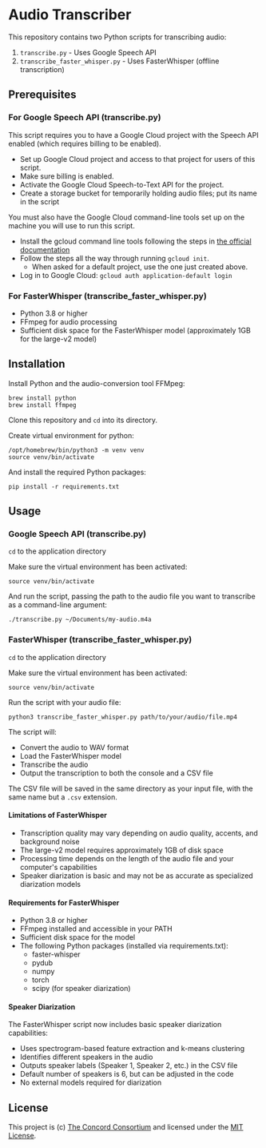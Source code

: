 # Audio Transcriber

This repository contains two Python scripts for transcribing audio:
1. `transcribe.py` - Uses Google Speech API
2. `transcribe_faster_whisper.py` - Uses FasterWhisper (offline transcription)

## Prerequisites

### For Google Speech API (transcribe.py)

This script requires you to have a Google Cloud project with the Speech API enabled (which requires billing to be enabled).

- Set up Google Cloud project and access to that project for users of this script.
- Make sure billing is enabled.
- Activate the Google Cloud Speech-to-Text API for the project.
- Create a storage bucket for temporarily holding audio files; put its name in the script

You must also have the Google Cloud command-line tools set up on the machine you will use to run this script.

- Install the gcloud command line tools following the steps in [the official documentation](https://cloud.google.com/sdk/docs/install)
- Follow the steps all the way through running `gcloud init`.
  - When asked for a default project, use the one just created above.
- Log in to Google Cloud: `gcloud auth application-default login`

### For FasterWhisper (transcribe_faster_whisper.py)

- Python 3.8 or higher
- FFmpeg for audio processing
- Sufficient disk space for the FasterWhisper model (approximately 1GB for the large-v2 model)

## Installation

Install Python and the audio-conversion tool FFMpeg:

```shell
brew install python
brew install ffmpeg
```

Clone this repository and `cd` into its directory.

Create virtual environment for python:

```shell
/opt/homebrew/bin/python3 -m venv venv
source venv/bin/activate
```

And install the required Python packages:

```shell
pip install -r requirements.txt
```

## Usage

### Google Speech API (transcribe.py)

`cd` to the application directory

Make sure the virtual environment has been activated:

```shell
source venv/bin/activate
```

And run the script, passing the path to the audio file you want to transcribe as a command-line argument:

```shell
./transcribe.py ~/Documents/my-audio.m4a
```

### FasterWhisper (transcribe_faster_whisper.py)

`cd` to the application directory

Make sure the virtual environment has been activated:

```shell
source venv/bin/activate
```

Run the script with your audio file:

```shell
python3 transcribe_faster_whisper.py path/to/your/audio/file.mp4
```

The script will:
- Convert the audio to WAV format
- Load the FasterWhisper model
- Transcribe the audio
- Output the transcription to both the console and a CSV file

The CSV file will be saved in the same directory as your input file, with the same name but a `.csv` extension.

#### Limitations of FasterWhisper

- Transcription quality may vary depending on audio quality, accents, and background noise
- The large-v2 model requires approximately 1GB of disk space
- Processing time depends on the length of the audio file and your computer's capabilities
- Speaker diarization is basic and may not be as accurate as specialized diarization models

#### Requirements for FasterWhisper

- Python 3.8 or higher
- FFmpeg installed and accessible in your PATH
- Sufficient disk space for the model
- The following Python packages (installed via requirements.txt):
  - faster-whisper
  - pydub
  - numpy
  - torch
  - scipy (for speaker diarization)

#### Speaker Diarization

The FasterWhisper script now includes basic speaker diarization capabilities:
- Uses spectrogram-based feature extraction and k-means clustering
- Identifies different speakers in the audio
- Outputs speaker labels (Speaker 1, Speaker 2, etc.) in the CSV file
- Default number of speakers is 6, but can be adjusted in the code
- No external models required for diarization

## License

This project is (c) [The Concord Consortium](https://concord.org) and licensed under the [MIT License](LICENSE).
